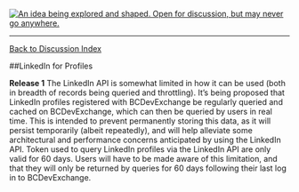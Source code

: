 <a rel="research" href="https://github.com/BCDevExchange/docs/wiki/Project-States"><img alt="An idea being explored and shaped. Open for discussion, but may never go anywhere." style="border-width:0" src="https://img.shields.io/badge/BCDevExchange-Research-red.svg" title="An idea being explored and shaped. Open for discussion, but may never go anywhere." /></a>

---
[Back to Discussion Index](../discussion_index.md)


##LinkedIn for Profiles

**Release 1** The LinkedIn API is somewhat limited in how it can be used (both in breadth of records being queried and throttling). It’s being proposed that LinkedIn profiles registered with BCDevExchange be regularly queried and cached on BCDevExchange, which can then be queried by users in real time. This is intended to prevent permanently storing this data, as it will persist temporarily (albeit repeatedly), and will help alleviate some architectural and performance concerns anticipated by using the LinkedIn API. Token used to query LinkedIn profiles via the LinkedIn API are only valid for 60 days. Users will have to be made aware of this limitation, and that they will only be returned by queries for 60 days following their last log in to BCDevExchange.
